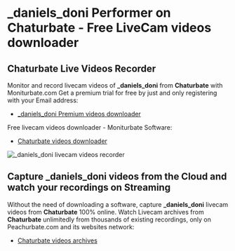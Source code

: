# _daniels_doni Performer on Chaturbate - Free LiveCam videos downloader

## Chaturbate Live Videos Recorder

Monitor and record livecam videos of **_daniels_doni** from **Chaturbate** with Moniturbate.com
Get a premium trial for free by just and only registering with your Email address:
* [_daniels_doni Premium videos downloader](https://moniturbate.com/request-demo-licence-key.html)

Free livecam videos downloader - Moniturbate Software:
* [Chaturbate videos downloader](https://moniturbate.com/moniturbate-download-software.html)

![_daniels_doni livecam videos recorder](https://peachurnet.com/templates/moniturbate-software.png)


## Capture _daniels_doni videos from the Cloud and watch your recordings on Streaming

Without the need of downloading a software, capture **_daniels_doni** livecam videos from **Chaturbate** 100% online.
Watch Livecam archives from **Chaturbate** unlimitedly from thousands of existing recordings, only on Peachurbate.com and its websites network:
* [Chaturbate videos archives](https://peachurnet.com/)